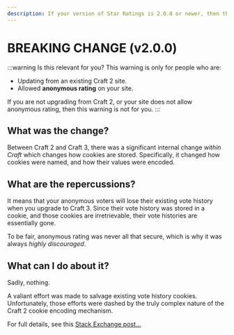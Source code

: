 ```yaml
---
description: If your version of Star Ratings is 2.0.0 or newer, then the following information is not relevant to you.
---
```


# BREAKING CHANGE (v2.0.0)

:::warning Is this relevant for you?
This warning is only for people who are:

 - Updating from an existing Craft 2 site.
 - Allowed **anonymous rating** on your site.

If you are not upgrading from Craft 2, or your site does not allow anonymous rating, then this warning is not for you.
:::

## What was the change?

Between Craft 2 and Craft 3, there was a significant internal change _within Craft_ which changes how cookies are stored. Specifically, it changed how cookies were named, and how their values were encoded.

## What are the repercussions?

It means that your anonymous voters will lose their existing vote history when you upgrade to Craft 3. Since their vote history was stored in a cookie, and those cookies are irretrievable, their vote histories are essentially gone.

To be fair, anonymous rating was never all that secure, which is why it was always _highly discouraged_.

## What can I do about it?

Sadly, nothing.

A valiant effort was made to salvage existing vote history cookies. Unfortunately, those efforts were dashed by the truly complex nature of the Craft 2 cookie encoding mechanism.

For full details, see this [Stack Exchange post...](https://craftcms.stackexchange.com/a/25570/45)
